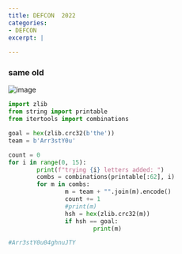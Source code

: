 ```yaml
---
title: DEFCON  2022
categories:
- DEFCON
excerpt: |
  
---
```


### same old

![image](https://github.com/Connor-McCartney/CTF-files/blob/main/DEFCON-2022/Screenshots/Same%20Old?raw=true)

```python
import zlib
from string import printable
from itertools import combinations

goal = hex(zlib.crc32(b'the'))
team = b'Arr3stY0u'

count = 0
for i in range(0, 15):
        print(f"trying {i} letters added: ")
        combs = combinations(printable[:62], i)
        for m in combs:
                m = team + "".join(m).encode()
                count += 1
                #print(m)
                hsh = hex(zlib.crc32(m))
                if hsh == goal:
                        print(m)

#Arr3stY0u04ghnuJTY
```
